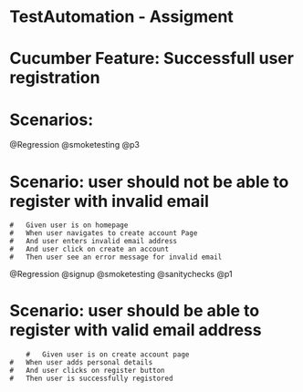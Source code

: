 # TestAutomation - Assigment

# Cucumber Feature: Successfull user registration
# Scenarios:
  @Regression @smoketesting @p3
# Scenario: user should not be able to register with invalid email
	#	Given user is on homepage
	#	When user navigates to create account Page
	#	And user enters invalid email address
	# 	And user click on create an account
	# 	Then user see an error message for invalid email	
		
  @Regression @signup @smoketesting @sanitychecks @p1
# Scenario: user should be able to register with valid email address
    	# 	Given user is on create account page
	# 	When user adds personal details
	# 	And user clicks on register button
	# 	Then user is successfully registored
